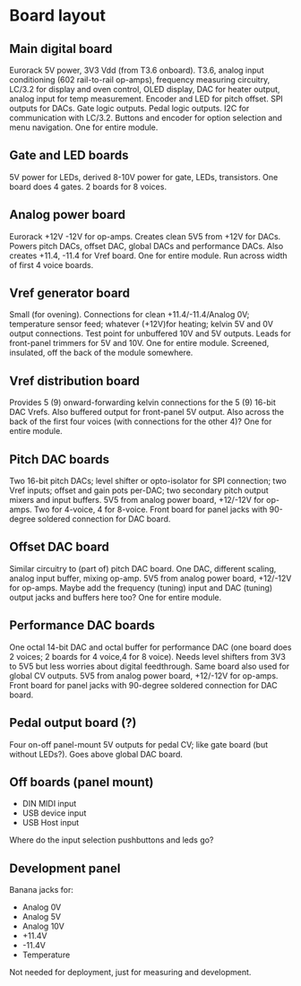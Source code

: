 # Board layout

## Main digital board

Eurorack 5V power, 3V3 Vdd (from T3.6 onboard). T3.6, analog input conditioning (602 rail-to-rail op-amps), frequency measuring circuitry, LC/3.2 for display and oven control, OLED display, DAC for heater output, analog input for temp measurement. Encoder and LED for pitch offset. SPI outputs for DACs. Gate logic outputs. Pedal logic outputs. I2C for communication with LC/3.2. Buttons and encoder for option selection and menu navigation. One for entire module.

## Gate and LED boards

5V power for LEDs, derived 8-10V power for gate, LEDs, transistors. One board does 4 gates. 2 boards for 8 voices.

## Analog power board

Eurorack +12V -12V for op-amps. Creates clean 5V5 from +12V for DACs. Powers pitch DACs, offset DAC, global DACs and performance DACs. Also creates +11.4, -11.4 for Vref board. One for entire module. Run across width of first 4 voice boards.

## Vref generator board

Small (for ovening). Connections for clean +11.4/-11.4/Analog 0V; temperature sensor feed; whatever (+12V)for heating; kelvin 5V and 0V output connections. Test point for unbuffered 10V and 5V outputs. Leads for front-panel trimmers for 5V and 10V.  One for entire module. Screened, insulated, off the back of the module somewhere.

## Vref distribution board

Provides 5 (9) onward-forwarding kelvin connections for the 5 (9) 16-bit DAC Vrefs. Also buffered output for front-panel 5V output. Also across the back of the first four voices (with connections for the other 4)? One for entire module.

## Pitch DAC boards

Two 16-bit pitch DACs; level shifter or opto-isolator for SPI connection; two Vref inputs; offset and gain pots per-DAC; two secondary pitch output mixers and input buffers. 5V5 from analog power board, +12/-12V for op-amps. Two for 4-voice, 4 for 8-voice. Front board for panel jacks with 90-degree soldered connection for DAC board.

## Offset DAC board

Similar circuitry to (part of) pitch DAC board. One DAC, different scaling, analog input buffer, mixing op-amp. 5V5 from analog power board, +12/-12V for op-amps. Maybe add the frequency (tuning) input and DAC (tuning) output jacks and buffers here too?  One for entire module.

## Performance DAC boards

One octal 14-bit DAC and octal buffer for performance DAC (one board does 2 voices; 2 boards for 4 voice,4 for 8 voice). Needs level shifters from 3V3 to 5V5 but less worries about digital feedthrough. Same board also used for global CV outputs. 5V5 from analog power board, +12/-12V for op-amps. Front board for panel jacks with 90-degree soldered connection for DAC board.

## Pedal output board (?)

Four on-off panel-mount 5V outputs for pedal CV; like gate board (but without LEDs?). Goes above global DAC board.

## Off boards (panel mount)

- DIN MIDI input
- USB device input
- USB Host input

Where do the input selection pushbuttons and leds go?

## Development panel

Banana jacks for:

- Analog 0V
- Analog 5V
- Analog 10V
- +11.4V
- -11.4V
- Temperature

Not needed for deployment, just for measuring and development.

